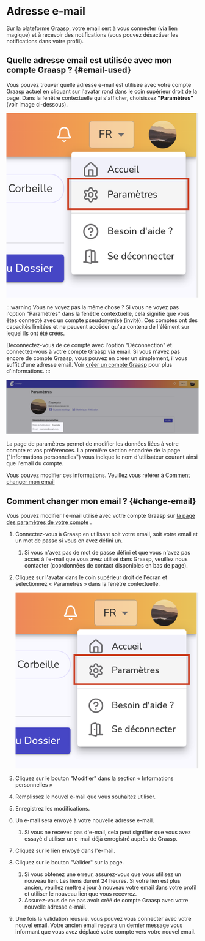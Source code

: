 # Adresse e-mail

Sur la plateforme Graasp, votre email sert à vous connecter (via lien magique) et à recevoir des notifications (vous pouvez désactiver les notifications dans votre profil).

## Quelle adresse email est utilisée avec mon compte Graasp ? {#email-used}

Vous pouvez trouver quelle adresse e-mail est utilisée avec votre compte Graasp actuel en cliquant sur l'avatar rond dans le coin supérieur droit de la page. Dans la fenêtre contextuelle qui s'afficher, choisissez **"Paramètres"** (voir image ci-dessous).

![Fenêtre contextuelle du compte](./account-popup.png)

:::warning Vous ne voyez pas la même chose ?
Si vous ne voyez pas l'option "Paramètres" dans la fenêtre contextuelle, cela signifie que vous êtes connecté avec un compte pseudonymisé (invité).
Ces comptes ont des capacités limitées et ne peuvent accéder qu'au contenu de l'élément sur lequel ils ont été créés.

Déconnectez-vous de ce compte avec l'option "Déconnection" et connectez-vous à votre compte Graasp via email.
Si vous n'avez pas encore de compte Graasp, vous pouvez en créer un simplement, il vous suffit d'une adresse email. Voir [créer un compte Graasp](../create-account) pour plus d'informations.
:::

![Page paramètres](./parametres.png)

La page de paramètres permet de modifier les données liées à votre compte et vos préférences.
La première section encadrée de la page ("Informations personnelles") vous indique le nom d'utilisateur courant ainsi que l'email du compte.

Vous pouvez modifier ces informations. Veuillez vous référer à [Comment changer mon email](#change-email)

## Comment changer mon email ? {#change-email}

Vous pouvez modifier l'e-mail utilisé avec votre compte Graasp sur [la page des paramètres de votre compte](https://graasp.org/account/settings) .

1. Connectez-vous à Graasp en utilisant soit votre email, soit votre email et un mot de passe si vous en avez défini un.

    1. Si vous n'avez pas de mot de passe défini et que vous n'avez pas accès à l'e-mail que vous avez utilisé dans Graasp, veuillez nous contacter (coordonnées de contact disponibles en bas de page).

2. Cliquez sur l'avatar dans le coin supérieur droit de l'écran et sélectionnez « Paramètres » dans la fenêtre contextuelle.

    ![Fenêtre contextuelle du compte](./account-popup.png)

3. Cliquez sur le bouton "Modifier" dans la section « Informations personnelles »

4. Remplissez le nouvel e-mail que vous souhaitez utiliser.

5. Enregistrez les modifications.

6. Un e-mail sera envoyé à votre nouvelle adresse e-mail.

    1. Si vous ne recevez pas d'e-mail, cela peut signifier que vous avez essayé d'utiliser un e-mail déjà enregistré auprès de Graasp.

7. Cliquez sur le lien envoyé dans l'e-mail.

8. Cliquez sur le bouton "Valider" sur la page.

    1. Si vous obtenez une erreur, assurez-vous que vous utilisez un nouveau lien. Les liens durent 24 heures. Si votre lien est plus ancien, veuillez mettre à jour à nouveau votre email dans votre profil et utiliser le nouveau lien que vous recevrez.
    2. Assurez-vous de ne pas avoir créé de compte Graasp avec votre nouvelle adresse e-mail.

9. Une fois la validation réussie, vous pouvez vous connecter avec votre nouvel email. Votre ancien email recevra un dernier message vous informant que vous avez déplacé votre compte vers votre nouvel email.
